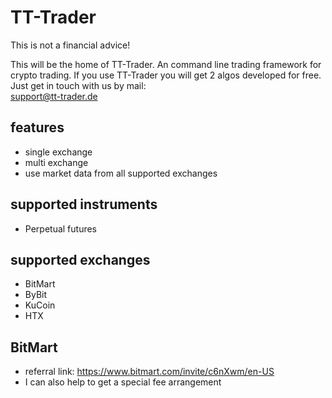# TT-Trader
This is not a financial advice!


This will be the home of TT-Trader. An command line trading framework for crypto trading. If you use TT-Trader you will get 2 algos developed for free. Just get in touch with us by mail: 	
support@tt-trader.de

## features
- single exchange
- multi exchange
- use market data from all supported exchanges

  

## supported instruments
- Perpetual futures

## supported exchanges
- BitMart
- ByBit
- KuCoin
- HTX


## BitMart
- referral link: https://www.bitmart.com/invite/c6nXwm/en-US
- I can also help to get a special fee arrangement




